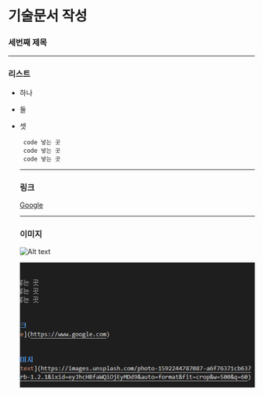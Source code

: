 # 기술문서 작성
### 세번째 제목

***
### 리스트 
+ 하나
+ 둘
+ 셋
  
  ```
   code 넣는 곳
   code 넣는 곳
   code 넣는 곳
   ```
   ***
   ### 링크
   [Google](https://www.google.com)

   ***
   ### 이미지
   ![Alt text](https://images.unsplash.com/photo-1592244787087-a6f76371cb63?ixlib=rb-1.2.1&ixid=eyJhcHBfaWQiOjEyMDd9&auto=format&fit=crop&w=500&q=60)

   ![Alt text](img/1.PNG)
   